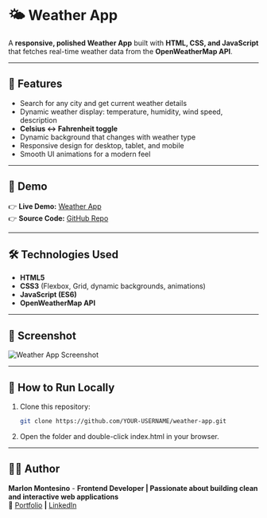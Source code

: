 # 🌤 Weather App

A **responsive, polished Weather App** built with **HTML, CSS, and JavaScript** that fetches real-time weather data from the **OpenWeatherMap API**.

---

## 🚀 Features

- Search for any city and get current weather details
- Dynamic weather display: temperature, humidity, wind speed, description
- **Celsius ↔ Fahrenheit toggle**
- Dynamic background that changes with weather type
- Responsive design for desktop, tablet, and mobile
- Smooth UI animations for a modern feel

---

## 🎨 Demo

👉 **Live Demo:** [Weather App](https://montesinodev.github.io/weather-app/)  
👉 **Source Code:** [GitHub Repo](https://github.com/montesinodev/weather-app)

---

## 🛠️ Technologies Used

- **HTML5**
- **CSS3** (Flexbox, Grid, dynamic backgrounds, animations)
- **JavaScript (ES6)**
- **OpenWeatherMap API**

---

## 📸 Screenshot

![Weather App Screenshot](https://opengraph.githubassets.com/1/montesinodev/weather-app)

---

## 📂 How to Run Locally

1. Clone this repository:

   ```bash
   git clone https://github.com/YOUR-USERNAME/weather-app.git

   ```

2. Open the folder and double-click index.html in your browser.

---

## 👨‍💻 Author

**Marlon Montesino** -
**Frontend Developer | Passionate about building clean and interactive web applications**  
**🔗** [Portfolio](https://montesinodev.github.io/my-portfolio/)
**|** [LinkedIn](https://www.linkedin.com/in/marlon-m-324a70147/)
